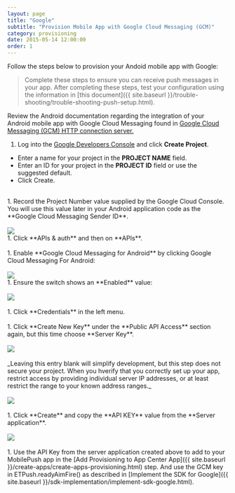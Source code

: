```yaml
---
layout: page
title: "Google"
subtitle: "Provision Mobile App with Google Cloud Messaging (GCM)"
category: provisioning
date: 2015-05-14 12:00:00
order: 1
---
```

Follow the steps below to provision your Andoid mobile app with Google:

> Complete these steps to ensure you can receive push messages in your app. After completing these steps, test your configuration using the information in [this document]({{ site.baseurl }}/trouble-shooting/trouble-shooting-push-setup.html).

Review the Android documentation regarding the integration of your Android mobile app with Google Cloud Messaging found in <a href="https://developer.android.com/google/gcm/http.html" target="_blank">Google Cloud Messaging (GCM) HTTP connection server.</a>

1. Log into the <a href="https://console.developers.google.com/" target="_blank">Google Developers Console</a> and click **Create Project**.
 * Enter a name for your project in the **PROJECT NAME** field.
 * Enter an ID for your project in the **PROJECT ID** field or use the suggested default.
 * Click Create.<br/>
 <br/>
1. Record the Project Number value supplied by the Google Cloud Console. You will use this value later in your Android application code as the **Google Cloud Messaging Sender ID**.<br/>
<br/>
 <img class="img-responsive" src="{{ site.baseurl }}/assets/GCM-Project1.png" /><br/>
1. Click **APIs & auth** and then on **APIs**.<br/>
<br/>
1. Enable **Google Cloud Messaging for Android** by clicking Google Cloud Messaging For Android:<br/>
<br/>
 <img class="img-responsive" src="{{ site.baseurl }}/assets/GCM-Project2.png" /><br/>
1. Ensure the switch shows an **Enabled** value:<br/>
<br/>
 <img class="img-responsive" src="{{ site.baseurl }}/assets/GCM-Project3.png" /><br/>
<br/>
1. Click **Credentials** in the left menu.<br/>
<br/>
1. Click **Create New Key** under the **Public API Access** section again, but this time choose **Server Key**.<br/>
<br/>
<img class="img-responsive" src="{{ site.baseurl }}/assets/GCM-Project4.png" /><br/>
<br/>
_Leaving this entry blank will simplify development, but this step does not secure your project.  When you hverify that you correctly set up your app, restrict access by providing individual server IP addresses, or at least restrict the range to your known address ranges._<br/>
<br/>
<img class="img-responsive" src="{{ site.baseurl }}/assets/googleipaddress11New.png" /><br/>
<br/>
1. Click **Create** and copy the **API KEY** value from the **Server application**.<br/>
<br/>
<img class="img-responsive" src="{{ site.baseurl }}/assets/gcmmobilepushsetuprequest12new.jpg" /><br/>
<br/>
1. Use the API Key from the server application created above to add to your MobilePush app in the [Add Provisioning to App Center App]({{ site.baseurl }}/create-apps/create-apps-provisioning.html) step.  And use the GCM key in ETPush.readyAimFire() as described in [Implement the SDK for Google]({{ site.baseurl }}/sdk-implementation/implement-sdk-google.html).